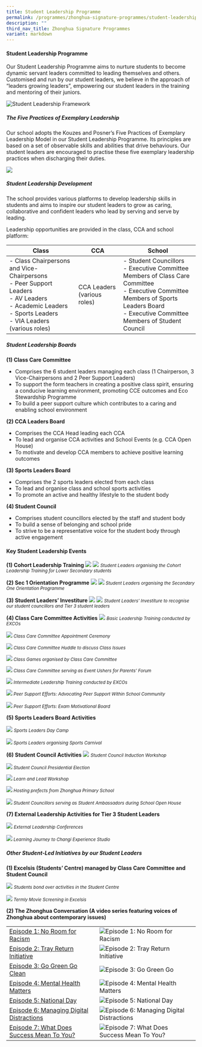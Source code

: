 ```yaml
---
title: Student Leadership Programme
permalink: /programmes/zhonghua-signature-programmes/student-leadership-prog/
description: ""
third_nav_title: Zhonghua Signature Programmes
variant: markdown
---
```

#### Student Leadership Programme

Our Student Leadership Programme aims to nurture students to become dynamic servant leaders committed to leading themselves and others. Customised and run by our student leaders, we believe in the approach of “leaders growing leaders”, empowering our student leaders in the training and mentoring of their juniors.

![Student Leadership Framework](/images/SLD01.png)

##### The Five Practices of Exemplary Leadership  
Our school adopts the Kouzes and Posner’s Five Practices of Exemplary Leadership Model in our Student Leadership Programme. Its principles are based on a set of observable skills and abilities that drive behaviours. Our student leaders are encouraged to practise these five exemplary leadership practices when discharging their duties.

<img src="/images/5_practices.jpg">

##### Student Leadership Development
The school provides various platforms to develop leadership skills in students and aims to inspire our student leaders to grow as caring, collaborative and confident leaders who lead by serving and serve by leading.&nbsp;

Leadership opportunities are provided in the class, CCA and school platform:


| Class | CCA | School |
| -------- | -------- | -------- |
| - Class Chairpersons and Vice-Chairpersons<br>- Peer Support Leaders<br>- AV Leaders<br>- Academic Leaders<br>- Sports Leaders<br>- VIA Leaders (various roles)  | CCA Leaders (various roles)  | - Student Councillors<br>- Executive Committee Members of Class Care Committee&nbsp;<br>- Executive Committee Members of Sports Leaders Board<br>- Executive Committee Members of Student Council  |

##### Student Leadership Boards&nbsp;

**(1) Class Care Committee**
*   Comprises the 6 student leaders managing each class (1 Chairperson, 3 Vice-Chairpersons and 2 Peer Support Leaders)
*   To support the form teachers in creating a positive class spirit, ensuring a conducive learning environment, promoting CCE outcomes and Eco Stewardship Programme
*   To build a peer support culture which contributes to a caring and enabling school environment

**(2) CCA Leaders Board**
*   Comprises the CCA Head leading each CCA
*   To lead and organise CCA activities and School Events (e.g. CCA Open House)
*   To motivate and develop CCA members to achieve positive learning outcomes

**(3) Sports Leaders Board**
*   Comprises the 2 sports leaders elected from each class
*   To lead and organise class and school sports activities
*   To promote an active and healthy lifestyle to the student body
 
**(4) Student Council**
*   Comprises student councillors elected by the staff and student body
*   To build a sense of belonging and school pride&nbsp;
*   To strive to be a representative voice for the student body through active engagement

#### Key Student Leadership Events

**(1) Cohort Leadership Training**
![](/images/SLD02.jpg)
![](/images/SLD03.jpg)
<small>*Student Leaders organising the Cohort Leadership Training for Lower Secondary students*</small>

**(2) Sec 1 Orientation Programme**
![](/images/SLD04.jpg)
![](/images/SLD05.jpg)
<small>*Student Leaders organising the Secondary One Orientation Programme*</small>

**(3) Student Leaders’ Investiture**
![](/images/SLD06.jpg)
![](/images/SLD07.jpg)
<small>*Student Leaders’ Investiture to recognise our student councillors and Tier 3 student leaders*</small>

**(4) Class Care Committee Activities**
![](/images/SLD08.jpg)
<small>*Basic Leadership Training conducted by EXCOs*

![](/images/SLD09.jpg)
*Class Care Committee Appointment Ceremony*

![](/images/SLD10.jpg)
*Class Care Committee Huddle to discuss Class Issues*

![](/images/SLD11.jpg)
*Class Games organised by Class Care Committee*

![](/images/SLD12.jpg)
*Class Care Committee serving as Event Ushers for Parents’ Forum*

![](/images/SLD13.jpg)
*Intermediate Leadership Training conducted by EXCOs*

![](/images/SLD14.jpg)
*Peer Support Efforts: Advocating Peer Support Within School Community*

![](/images/SLD15.JPG)
*Peer Support Efforts: Exam Motivational Board*</small>

**(5) Sports Leaders Board Activities**

![](/images/SLD16.jpg)
<small>*Sports Leaders Day Camp*

![](/images/SLD17.jpg)
*Sports Leaders organising Sports Carnival*</small>


**(6) Student Council Activities**
![](/images/SLD18.jpg)
<small>*Student Council Induction Workshop*

![](/images/SLD19.jpg)
*Student Council Presidential Election*

![](/images/SLD20.JPG)
*Learn and Lead Workshop*

![](/images/SLD21.jpg)
*Hosting prefects from Zhonghua Primary School*

![](/images/SLD22.JPG)
*Student Councillors serving as Student Ambassadors during School Open House*</small>

**(7) External Leadership Activities for Tier 3 Student Leaders**

![](/images/SLD23.jpg)
<small>*External Leadership Conferences*

![](/images/SLD24.jpg)
*Learning Journey to Changi Experience Studio*</small>


##### Other Student-Led Initiatives by our Student Leaders

**(1) Excelsis (Students’ Centre) managed by Class Care Committee and Student Council**

![](/images/SLD25.jpg)
<small>*Students bond over activities in the Student Centre*

![](/images/SLD26.jpg)
*Termly Movie Screening in Excelsis*</small>

**(2) The Zhonghua Conversation (A video series featuring voices of Zhonghua about contemporary issues)**


|  |  |  |
| -------- | -------- | -------- |
| [Episode 1: No Room for Racism](https://youtu.be/VxPhuOgX3x4)   | ![Episode 1: No Room for Racism](/images/SLD28.png)      |  |
| [Episode 2: Tray Return Initiative](https://youtu.be/b_NQxo5ZWtA)    | ![Episode 2: Tray Return Initiative](/images/SLD28.png)     |  |
| [Episode 3: Go Green Go Clean](https://youtu.be/4lLpT30OUCw)    | ![Episode 3: Go Green Go ](/images/SLD29.png)     |  |
| [Episode 4: Mental Health Matters](https://youtu.be/lmtRmI_HT8Q)    | ![Episode 4: Mental Health Matters](/images/SLD30.png)    |  |
| [Episode 5: National Day](https://youtu.be/u94piJI13JQ)     | ![Episode 5: National Day](/images/SLD31.png)    |  |
| [Episode 6: Managing Digital Distractions](https://youtu.be/tnnFb9G1sg)    | ![Episode 6: Managing Digital Distractions](/images/SLD32.png)    |  |
| [Episode 7: What Does Success Mean To You?](https://youtu.be/J9-qPGtQIH8)     |  ![Episode 7: What Does Success Mean To You?](/images/SLD33.png)     |  |